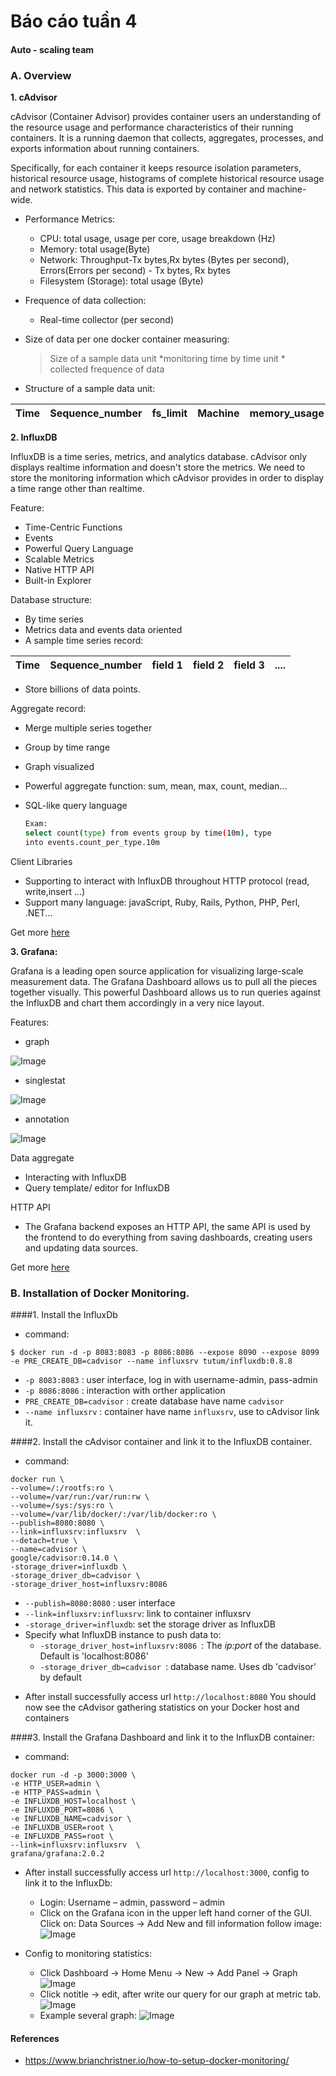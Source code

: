 # Báo cáo tuần 4
#### Auto - scaling team

### A. Overview

**1. cAdvisor**

cAdvisor (Container Advisor) provides container users an understanding of the resource usage and performance characteristics of their running containers. It is a running daemon that collects, aggregates, processes, and exports information about running containers.

Specifically, for each container it keeps resource isolation parameters, historical resource usage, histograms of complete historical resource usage and network statistics. This data is exported by container and machine-wide.
- Performance Metrics:
    + CPU: total usage, usage per core, usage breakdown (Hz)
    + Memory: total usage(Byte)
    + Network: Throughput-Tx bytes,Rx bytes (Bytes per second), Errors(Errors per second) - Tx bytes, Rx bytes
    + Filesystem (Storage): total usage (Byte)
- Frequence of data collection: 
    + Real-time collector (per second)
- Size of data per one docker container measuring:

    >Size of a sample data unit *monitoring time by time unit * collected frequence of data 

+ Structure of a sample data unit:  

Time|Sequence_number|fs_limit|Machine|memory_usage|container_name|cpu_cumulative_usage|memory_working_set|rx_bytes|tx_errors|tx_bytes|fs_device|rx_errors|fs_usage
--|--|--|--|--|--|--|--|--|--|--|--|--|--|

**2. InfluxDB**

InfluxDB is a time series, metrics, and analytics database. cAdvisor only displays realtime information and doesn't store the metrics. We need to store the monitoring information which cAdvisor provides in order to display a time range other than realtime.

Feature:
- Time-Centric Functions
- Events
- Powerful Query Language
- Scalable Metrics
- Native HTTP API
- Built-in Explorer

Database structure:

+ By time series
+ Metrics data and events data oriented   
+ A sample time series record:

Time|Sequence_number|field 1|field 2|field 3|....
---|---|---|---|---|---

+ Store billions of data points.

Aggregate record:
+ Merge multiple series together 
+ Group by time range
+ Graph visualized 
+ Powerful aggregate function: sum, mean, max, count, median...
+ SQL-like query language

    ```sh
    Exam:
    select count(type) from events group by time(10m), type
    into events.count_per_type.10m
    ```
Client Libraries
 + Supporting to interact with InfluxDB throughout HTTP protocol (read, write,insert ...)
 + Support many language: javaScript, Ruby, Rails, Python, PHP, Perl, .NET...

Get more [here](https://influxdb.com/)

**3. Grafana:**

Grafana is a leading open source application for visualizing large-scale measurement data. The Grafana Dashboard allows us to pull all the pieces together visually. This powerful Dashboard allows us to run queries against the InfluxDB and chart them accordingly in a very nice layout.

Features:
+ graph

![Image](https://github.com/tranhuucuong91/autoscaling/blob/master/docs/learning-by-doing/week04-docker-monitoring/images/12.png)
+ singlestat
    
![Image](https://github.com/tranhuucuong91/autoscaling/blob/master/docs/learning-by-doing/week04-docker-monitoring/images/13.png)
+ annotation

![Image](https://github.com/tranhuucuong91/autoscaling/blob/master/docs/learning-by-doing/week04-docker-monitoring/images/14.png)

Data aggregate
+ Interacting with InfluxDB
+ Query template/ editor for InfluxDB

HTTP API
+ The Grafana backend exposes an HTTP API, the same API is used by the frontend to do everything from saving dashboards, creating users and updating data sources.

Get more [here](http://docs.grafana.org/)

### B. Installation of Docker Monitoring.
####1. Install the InfluxDb
- command:
```
$ docker run -d -p 8083:8083 -p 8086:8086 --expose 8090 --expose 8099 -e PRE_CREATE_DB=cadvisor --name influxsrv tutum/influxdb:0.8.8
```

+ `-p 8083:8083` : user interface, log in with username-admin, pass-admin
+ `-p 8086:8086` : interaction with orther application
+ `PRE_CREATE_DB=cadvisor` : create database have name `cadvisor`
+ `--name influxsrv` : container have name `influxsrv`, use to cAdvisor link it.
	
####2. Install the cAdvisor container and link it to the InfluxDB container.
- command:
```
docker run \
--volume=/:/rootfs:ro \
--volume=/var/run:/var/run:rw \
--volume=/sys:/sys:ro \
--volume=/var/lib/docker/:/var/lib/docker:ro \
--publish=8080:8080 \
--link=influxsrv:influxsrv  \
--detach=true \
--name=cadvisor \
google/cadvisor:0.14.0 \
-storage_driver=influxdb \
-storage_driver_db=cadvisor \
-storage_driver_host=influxsrv:8086 
```

+ `--publish=8080:8080` : user interface
+ `--link=influxsrv:influxsrv`: link to container influxsrv
+ `-storage_driver=influxdb`: set the storage driver as InfluxDB
+ Specify what InfluxDB instance to push data to:
	* `-storage_driver_host=influxsrv:8086 `: The *ip:port* of the database. Default is 'localhost:8086'
	* `-storage_driver_db=cadvisor `: database name. Uses db 'cadvisor' by default

- After install successfully access url `http://localhost:8080` You should now see the cAdvisor gathering statistics on your Docker host and containers

####3. Install the Grafana Dashboard and link it to the InfluxDB container:
- command:
```
docker run -d -p 3000:3000 \
-e HTTP_USER=admin \
-e HTTP_PASS=admin \
-e INFLUXDB_HOST=localhost \
-e INFLUXDB_PORT=8086 \
-e INFLUXDB_NAME=cadvisor \
-e INFLUXDB_USER=root \
-e INFLUXDB_PASS=root \
--link=influxsrv:influxsrv  \
grafana/grafana:2.0.2
```

- After install successfully access url `http://localhost:3000`, config to link it to the InfluxDb:
	+ Login: Username – admin, password – admin
	+ Click on the Grafana icon in the upper left hand corner of the GUI. Click on: Data Sources → Add New and fill information follow image:
	![Image](https://github.com/tranhuucuong91/autoscaling/blob/master/docs/learning-by-doing/week04-docker-monitoring/images/img01.png)

- Config to monitoring statistics: 
	+ Click Dashboard → Home Menu →  New →  Add Panel →  Graph
	![Image](https://github.com/tranhuucuong91/autoscaling/blob/master/docs/learning-by-doing/week04-docker-monitoring/images/img02.png)
	+ Click notitle → edit, after write our query for our graph at metric tab.
	![Image](https://github.com/tranhuucuong91/autoscaling/blob/master/docs/learning-by-doing/week04-docker-monitoring/images/img03.png)
	+ Example several graph:
	![Image](https://github.com/tranhuucuong91/autoscaling/blob/master/docs/learning-by-doing/week04-docker-monitoring/images/img04.png)


#### References
- https://www.brianchristner.io/how-to-setup-docker-monitoring/
